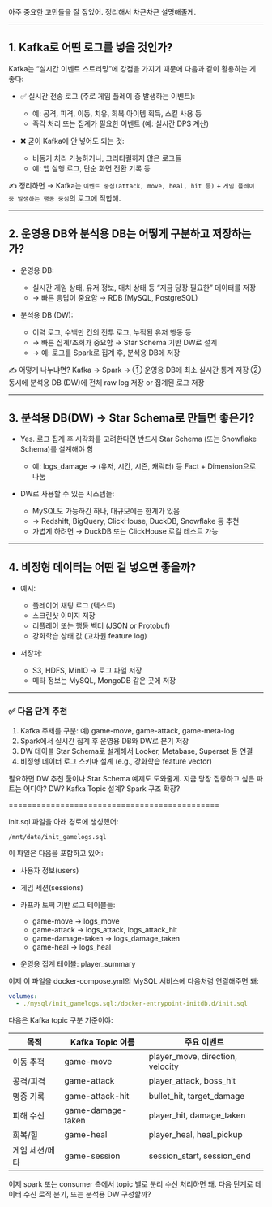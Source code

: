 아주 중요한 고민들을 잘 짚었어. 정리해서 차근차근 설명해줄게.

---

## 1. Kafka로 어떤 로그를 넣을 것인가?

Kafka는 “실시간 이벤트 스트리밍”에 강점을 가지기 때문에 다음과 같이 활용하는 게 좋다:

* ✅ 실시간 전송 로그 (주로 게임 플레이 중 발생하는 이벤트):

  * 예: 공격, 피격, 이동, 치유, 회복 아이템 획득, 스킬 사용 등
  * 즉각 처리 또는 집계가 필요한 이벤트 (예: 실시간 DPS 계산)

* ❌ 굳이 Kafka에 안 넣어도 되는 것:

  * 비동기 처리 가능하거나, 크리티컬하지 않은 로그들
  * 예: 앱 실행 로그, 단순 화면 전환 기록 등

✍️ 정리하면 →
Kafka는 `이벤트 중심(attack, move, heal, hit 등)` + `게임 플레이 중 발생하는 행동 중심`의 로그에 적합해.

---

## 2. 운영용 DB와 분석용 DB는 어떻게 구분하고 저장하는가?

* 운영용 DB:

  * 실시간 게임 상태, 유저 정보, 매치 상태 등 “지금 당장 필요한” 데이터를 저장
  * → 빠른 응답이 중요함 → RDB (MySQL, PostgreSQL)

* 분석용 DB (DW):

  * 이력 로그, 수백만 건의 전투 로그, 누적된 유저 행동 등
  * → 빠른 집계/조회가 중요함 → Star Schema 기반 DW로 설계
  * → 예: 로그를 Spark로 집계 후, 분석용 DB에 저장

✍️ 어떻게 나누냐면?
Kafka → Spark →
① 운영용 DB에 최소 실시간 통계 저장
② 동시에 분석용 DB (DW)에 전체 raw log 저장 or 집계된 로그 저장

---

## 3. 분석용 DB(DW) → Star Schema로 만들면 좋은가?

* Yes. 로그 집계 후 시각화를 고려한다면 반드시 Star Schema (또는 Snowflake Schema)를 설계해야 함

  * 예: logs\_damage → (유저, 시간, 시즌, 캐릭터) 등 Fact + Dimension으로 나눔

* DW로 사용할 수 있는 시스템들:

  * MySQL도 가능하긴 하나, 대규모에는 한계가 있음
  * → Redshift, BigQuery, ClickHouse, DuckDB, Snowflake 등 추천
  * 가볍게 하려면 → DuckDB 또는 ClickHouse 로컬 테스트 가능

---

## 4. 비정형 데이터는 어떤 걸 넣으면 좋을까?

* 예시:

  * 플레이어 채팅 로그 (텍스트)
  * 스크린샷 이미지 저장
  * 리플레이 또는 행동 벡터 (JSON or Protobuf)
  * 강화학습 상태 값 (고차원 feature log)

* 저장처:

  * S3, HDFS, MinIO → 로그 파일 저장
  * 메타 정보는 MySQL, MongoDB 같은 곳에 저장

---

### ✅ 다음 단계 추천

1. Kafka 주제를 구분: 예) game-move, game-attack, game-meta-log
2. Spark에서 실시간 집계 후 운영용 DB와 DW로 분기 저장
3. DW 테이블 Star Schema로 설계해서 Looker, Metabase, Superset 등 연결
4. 비정형 데이터 로그 스키마 설계 (e.g., 강화학습 feature vector)

필요하면 DW 추천 툴이나 Star Schema 예제도 도와줄게.
지금 당장 집중하고 싶은 파트는 어디야? DW? Kafka Topic 설계? Spark 구조 확장?


=============================================


init.sql 파일을 아래 경로에 생성했어:

```
/mnt/data/init_gamelogs.sql
```

이 파일은 다음을 포함하고 있어:

* 사용자 정보(users)
* 게임 세션(sessions)
* 카프카 토픽 기반 로그 테이블들:

  * game-move → logs\_move
  * game-attack → logs\_attack, logs\_attack\_hit
  * game-damage-taken → logs\_damage\_taken
  * game-heal → logs\_heal
* 운영용 집계 테이블: player\_summary

이제 이 파일을 docker-compose.yml의 MySQL 서비스에 다음처럼 연결해주면 돼:

```yaml
volumes:
  - ./mysql/init_gamelogs.sql:/docker-entrypoint-initdb.d/init.sql
```

다음은 Kafka topic 구분 기준이야:

| 목적       | Kafka Topic 이름    | 주요 이벤트                            |
| -------- | ----------------- | --------------------------------- |
| 이동 추적    | game-move         | player\_move, direction, velocity |
| 공격/피격    | game-attack       | player\_attack, boss\_hit         |
| 명중 기록    | game-attack-hit   | bullet\_hit, target\_damage       |
| 피해 수신    | game-damage-taken | player\_hit, damage\_taken        |
| 회복/힐     | game-heal         | player\_heal, heal\_pickup        |
| 게임 세션/메타 | game-session      | session\_start, session\_end      |

이제 spark 또는 consumer 측에서 topic 별로 분리 수신 처리하면 돼.
다음 단계로 데이터 수신 로직 분기, 또는 분석용 DW 구성할까?
